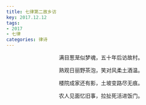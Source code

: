 ```yaml
---
title: 七律第二故乡访
key: 2017.12.12
tags: 
- 2017
- 七律
categories: 律诗
---
```


<p align="center">满目葱茏似梦魂，五十年后访故村。
</p>
<p align="center">熟观日丽野茶泡，笑对风柔土酒温。
</p>
<p align="center">楼院成家还有影，土坡变路尽无痕。
</p>
<p align="center">农人见面忆旧事，拉扯死活进饭门。
</p>
